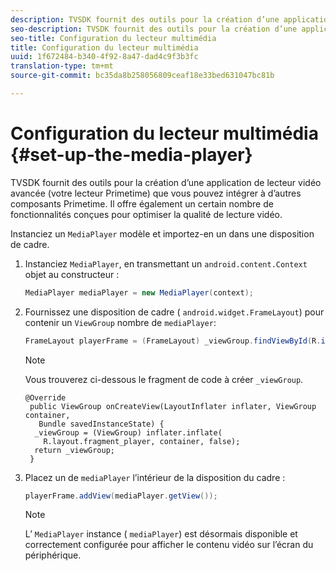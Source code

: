 ```yaml
---
description: TVSDK fournit des outils pour la création d’une application de lecteur vidéo avancée (votre lecteur Primetime) que vous pouvez intégrer à d’autres composants Primetime. Il offre également un certain nombre de fonctionnalités conçues pour optimiser la qualité de lecture vidéo.
seo-description: TVSDK fournit des outils pour la création d’une application de lecteur vidéo avancée (votre lecteur Primetime) que vous pouvez intégrer à d’autres composants Primetime. Il offre également un certain nombre de fonctionnalités conçues pour optimiser la qualité de lecture vidéo.
seo-title: Configuration du lecteur multimédia
title: Configuration du lecteur multimédia
uuid: 1f672484-b340-4f92-8a47-dad4c9f3b3fc
translation-type: tm+mt
source-git-commit: bc35da8b258056809ceaf18e33bed631047bc81b

---
```



# Configuration du lecteur multimédia {#set-up-the-media-player}

TVSDK fournit des outils pour la création d’une application de lecteur vidéo avancée (votre lecteur Primetime) que vous pouvez intégrer à d’autres composants Primetime. Il offre également un certain nombre de fonctionnalités conçues pour optimiser la qualité de lecture vidéo.

<!--<a id="section_1FE83A68DE624F20B52C0959851F5699"></a>-->

Instanciez un `MediaPlayer` modèle et importez-en un  dans une disposition de cadre.

1. Instanciez `MediaPlayer`, en transmettant un `android.content.Context` objet au constructeur :

   ```java
   MediaPlayer mediaPlayer = new MediaPlayer(context);
   ```

1. Fournissez une disposition de cadre ( `android.widget.FrameLayout`) pour contenir un `ViewGroup` nombre de `mediaPlayer`:

   ```java
   FrameLayout playerFrame = (FrameLayout) _viewGroup.findViewById(R.id.playerFrame);
   ```

   >[!NOTE]
   >
   >Vous trouverez ci-dessous le fragment de code à créer `_viewGroup`.

   ```
   @Override 
    public ViewGroup onCreateView(LayoutInflater inflater, ViewGroup container, 
      Bundle savedInstanceState) { 
     _viewGroup = (ViewGroup) inflater.inflate( 
       R.layout.fragment_player, container, false); 
     return _viewGroup; 
    }
   ```

1. Placez un  de `mediaPlayer` l’intérieur de la disposition du cadre :

   ```java
   playerFrame.addView(mediaPlayer.getView());
   ```

   >[!NOTE]
   >
   >L’ `MediaPlayer` instance ( `mediaPlayer`) est désormais disponible et correctement configurée pour afficher le contenu vidéo sur l’écran du périphérique.